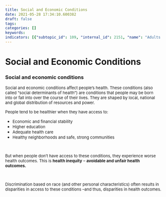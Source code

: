 ```yaml
---
title: Social and Economic Conditions
date: 2021-05-28 17:34:10.600382
draft: false
tags: 
categories: []
keywords: 
indicators: [{"subtopic_id": 109, "internal_id": 2151, "name": "Adults with a Personal Doctor", "URL": "https://a816-dohbesp.nyc.gov/IndicatorPublic/VisualizationData.aspx?id=2151,719b87,109,Summarize"}, {"subtopic_id": 109, "internal_id": 2132, "name": "Adults with Health Insurance ", "URL": "https://a816-dohbesp.nyc.gov/IndicatorPublic/VisualizationData.aspx?id=2132,719b87,109,Summarize"}, {"subtopic_id": 109, "internal_id": 2176, "name": "Children under 5 years old in Poverty", "URL": "https://a816-dohbesp.nyc.gov/IndicatorPublic/VisualizationData.aspx?id=2176,719b87,109,Summarize"}, {"subtopic_id": 109, "internal_id": 14, "name": "Foreign-Born", "URL": "https://a816-dohbesp.nyc.gov/IndicatorPublic/VisualizationData.aspx?id=14,719b87,109,Summarize"}, {"subtopic_id": 109, "internal_id": 2334, "name": "High School Graduation", "URL": "https://a816-dohbesp.nyc.gov/IndicatorPublic/VisualizationData.aspx?id=2334,719b87,109,Summarize"}, {"subtopic_id": 109, "internal_id": 2335, "name": "Limited English", "URL": "https://a816-dohbesp.nyc.gov/IndicatorPublic/VisualizationData.aspx?id=2335,719b87,109,Summarize"}, {"subtopic_id": 109, "internal_id": 2073, "name": "Perception of Neighborhood Safety", "URL": "https://a816-dohbesp.nyc.gov/IndicatorPublic/VisualizationData.aspx?id=2073,719b87,109,Summarize"}, {"subtopic_id": 109, "internal_id": 103, "name": "Poverty", "URL": "https://a816-dohbesp.nyc.gov/IndicatorPublic/VisualizationData.aspx?id=103,719b87,109,Summarize"}, {"subtopic_id": 109, "internal_id": 2336, "name": "Rent Burdened Households", "URL": "https://a816-dohbesp.nyc.gov/IndicatorPublic/VisualizationData.aspx?id=2336,719b87,109,Summarize"}, {"subtopic_id": 109, "internal_id": 2323, "name": "School Absenteeism", "URL": "https://a816-dohbesp.nyc.gov/IndicatorPublic/VisualizationData.aspx?id=2323,719b87,109,Summarize"}, {"subtopic_id": 109, "internal_id": 2232, "name": "Self-Reported Health", "URL": "https://a816-dohbesp.nyc.gov/IndicatorPublic/VisualizationData.aspx?id=2232,719b87,109,Summarize"}, {"subtopic_id": 109, "internal_id": 2337, "name": "Unemployment", "URL": "https://a816-dohbesp.nyc.gov/IndicatorPublic/VisualizationData.aspx?id=2337,719b87,109,Summarize"}, {"subtopic_id": 109, "internal_id": 2389, "name": "Unhealthy Food Access", "URL": "https://a816-dohbesp.nyc.gov/IndicatorPublic/VisualizationData.aspx?id=2389,719b87,109,Summarize"}]
---
```

# Social and Economic Conditions
<h3>Social and economic conditions</h3>
<p><span style="font-size: small;">Social and economic conditions affect people&rsquo;s health. These conditions (also called &ldquo;social determinants of health&rdquo;) are conditions that people may be born into or fall into over the course of their lives. They are shaped by local, national and global distribution of resources and power.</span></p>
<p><span style="font-size: small;">People tend to be healthier when they have access to:</span></p>
<ul>
<li><span style="font-size: small;">Economic and financial stability</span></li>
<li><span style="font-size: small;">Higher education</span></li>
<li><span style="font-size: small;">Adequate health care</span></li>
<li><span style="font-size: small;">Healthy neighborhoods and safe, strong communities</span></li>
</ul>
<p><span style="font-size: small;">&nbsp;</span></p>
<p><span style="font-size: small;">But when people don&rsquo;t have access to these conditions, they experience worse health outcomes. This is <strong>health inequity</strong> &ndash; <strong>avoidable and unfair health outcomes. </strong></span></p>
<p><span style="font-size: small;"><strong>&nbsp;</strong></span></p>
<p><span style="font-size: small;">Discrimination based on race (and other personal characteristics) often results in disparities in access to these conditions &ndash;and thus, disparities in health outcomes.</span></p>
<p><span style="font-size: small;">&nbsp;</span></p>
